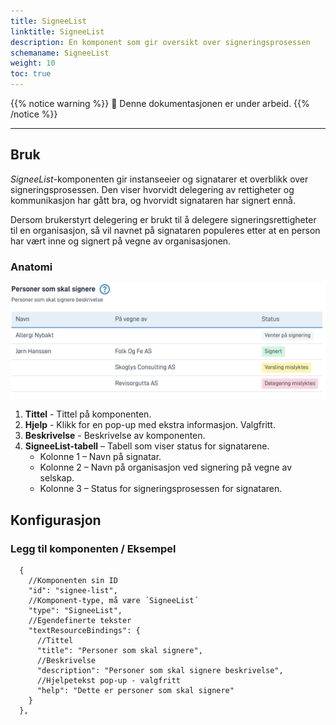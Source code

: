 ```yaml
---
title: SigneeList
linktitle: SigneeList
description: En komponent som gir oversikt over signeringsprosessen
schemaname: SigneeList 
weight: 10 
toc: true
---
```


{{% notice warning %}}
🚧 Denne dokumentasjonen er under arbeid.
{{% /notice %}}

---

## Bruk

*SigneeList*-komponenten gir instanseeier og signatarer et overblikk over signeringsprosessen. Den viser hvorvidt delegering 
av rettigheter og kommunikasjon har gått bra, og hvorvidt signataren har signert ennå.

Dersom brukerstyrt delegering er brukt til å delegere signeringsrettigheter til en organisasjon, så vil navnet på signataren
populeres etter at en person har vært inne og signert på vegne av organisasjonen.

### Anatomi

![SigneeList anatomi](signeelist-anatomy.png "SigneeList statuser")

1. **Tittel** - Tittel på komponenten.
2. **Hjelp** - Klikk for en pop-up med ekstra informasjon. Valgfritt.
3. **Beskrivelse** - Beskrivelse av komponenten.
4. **SigneeList-tabell** – Tabell som viser status for signatarene.
    * Kolonne 1 – Navn på signatar.
    * Kolonne 2 – Navn på organisasjon ved signering på vegne av selskap.
    * Kolonne 3 – Status for signeringsprosessen for signataren.

## Konfigurasjon

### Legg til komponenten / Eksempel

      {
        //Komponenten sin ID
        "id": "signee-list", 
        //Komponent-type, må være ´SigneeList´
        "type": "SigneeList",
        //Egendefinerte tekster
        "textResourceBindings": {
          //Tittel
          "title": "Personer som skal signere",
          //Beskrivelse
          "description": "Personer som skal signere beskrivelse",
          //Hjelpetekst pop-up - valgfritt
          "help": "Dette er personer som skal signere"
        }
      },